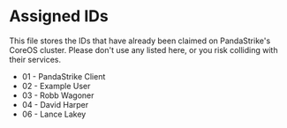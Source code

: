 # Assigned IDs
This file stores the IDs that have already been claimed on PandaStrike's CoreOS cluster.  Please don't use any listed here, or you risk colliding with their services.

- 01 - PandaStrike Client
- 02 - Example User
- 03 - Robb Wagoner
- 04 - David Harper
- 06 - Lance Lakey

